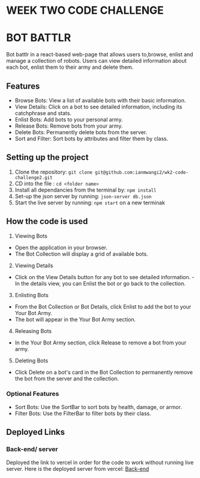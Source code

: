 # WEEK TWO CODE CHALLENGE
#   BOT BATTLR
Bot battlr in a react-based web-page that allows users to,browse, enlist and manage a collection of robots. Users can view detailed information about each bot, enlist them to their army and delete them.

## Features
- Browse Bots: View a list of available bots with their basic information.
- View Details: Click on a bot to see detailed information, including its catchphrase and stats.
- Enlist Bots: Add bots to your personal army.
- Release Bots: Remove bots from your army.
- Delete Bots: Permanently delete bots from the server.
- Sort and Filter: Sort bots by attributes and filter them by class.

## Setting up the project
1. Clone the repository:
`git clone git@github.com:ianmwangi2/wk2-code-challenge2.git`
2. CD into the file :
`cd <folder name>`
3. Install all dependancies from the terminal by: `npm install`
4. Set-up the json server by running:
`json-server db.json`
5. Start the live server by running: 
`npm start` on a new terminak

## How the code is used
1. Viewing Bots
- Open the application in your browser.
- The Bot Collection will display a grid of available bots.
2. Viewing Details
- Click on the View Details button for any bot to see detailed information.
-In the details view, you can Enlist the bot or go back to the collection.
3. Enlisting Bots
- From the Bot Collection or Bot Details, click Enlist to add the bot to your Your Bot Army.
- The bot will appear in the Your Bot Army section.
4. Releasing Bots
- In the Your Bot Army section, click Release to remove a bot from your army.
5. Deleting Bots
- Click Delete on a bot's card in the Bot Collection to permanently remove the bot from the server and the collection.
### Optional Features
- Sort Bots: Use the SortBar to sort bots by health, damage, or armor.
- Filter Bots: Use the FilterBar to filter bots by their class.

## Deployed Links
### Back-end/ server
Deployed the link to vercel in order for the code to work without running live server.
Here is the deployed server from vercel:
[Back-end](https://wk2-backend.vercel.app/bots)